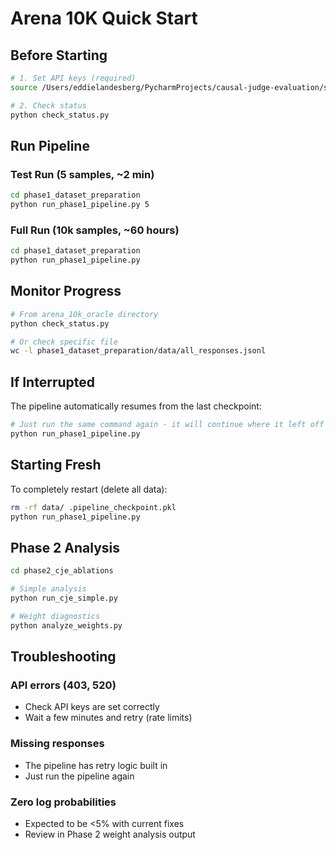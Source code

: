# Arena 10K Quick Start

## Before Starting
```bash
# 1. Set API keys (required)
source /Users/eddielandesberg/PycharmProjects/causal-judge-evaluation/set_secrets.sh

# 2. Check status
python check_status.py
```

## Run Pipeline

### Test Run (5 samples, ~2 min)
```bash
cd phase1_dataset_preparation
python run_phase1_pipeline.py 5
```

### Full Run (10k samples, ~60 hours)
```bash
cd phase1_dataset_preparation
python run_phase1_pipeline.py
```

## Monitor Progress
```bash
# From arena_10k_oracle directory
python check_status.py

# Or check specific file
wc -l phase1_dataset_preparation/data/all_responses.jsonl
```

## If Interrupted
The pipeline automatically resumes from the last checkpoint:
```bash
# Just run the same command again - it will continue where it left off
python run_phase1_pipeline.py
```

## Starting Fresh
To completely restart (delete all data):
```bash
rm -rf data/ .pipeline_checkpoint.pkl
python run_phase1_pipeline.py
```

## Phase 2 Analysis
```bash
cd phase2_cje_ablations

# Simple analysis
python run_cje_simple.py

# Weight diagnostics  
python analyze_weights.py
```

## Troubleshooting

### API errors (403, 520)
- Check API keys are set correctly
- Wait a few minutes and retry (rate limits)

### Missing responses
- The pipeline has retry logic built in
- Just run the pipeline again

### Zero log probabilities
- Expected to be <5% with current fixes
- Review in Phase 2 weight analysis output